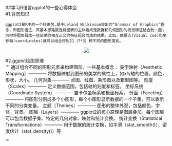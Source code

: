 ##学习R语言ggplot的一些心得体会  
#1.背景知识  
  
    ggplot2是R中的一个绘画包,基于Leland Wilkinson提出的“Grammar of Graphics”理念，即图形语法，其基本思路就是将图表的主体看成是数据和几何图形的视觉特征结合到一起；同时将图表看成一些简单的相互正交的特征组合而成的结果。比如，数据点(visual cue)和坐标轴(coordinates)就可以组合得到21（7*3）种不同的图形类别。  
 
<p align="center">
    <img src=https://upload-images.jianshu.io/upload_images/1183348-44711940bf1a752c.png?imageMogr2/auto-orient/strip|imageView2/2/w/538/format/webp >
</p>

#2.ggplot绘图原理  
'''
  通过组合不同的图形元素来构建图形。一些基本概念： 
      美学映射（Aesthetic Mapping）———— 将数据映射到图形的美学的属性上，如x/y轴的位置，颜色，形状，大小。
      几何对象———— 点图、线图、条形图以及箱型图等。
      刻度（Scales）———— 定义数据范围，包括轴的刻度和标签。
      坐标系统（Coordinate System）———— 笛卡尔坐标系和极坐标系。
      分面（Faceting）———— 将图形分割成多个小图形，每个小图形显示数据的一个子集，可以表示不同的分类变量。
      主题（Themes）———— 图形的整体外观，包括颜色，字体，背景。
      图层（Layers）———— ggplot2的核心原理是图层叠加。每个图层可以包含数据子集、特定的几何对象、映射和统计变换。
      统计变换（Statistical Transformations）————  用于数据的统计变换，如平滑（stat_smooth()）、密度估计（stat_density()）等

'''
